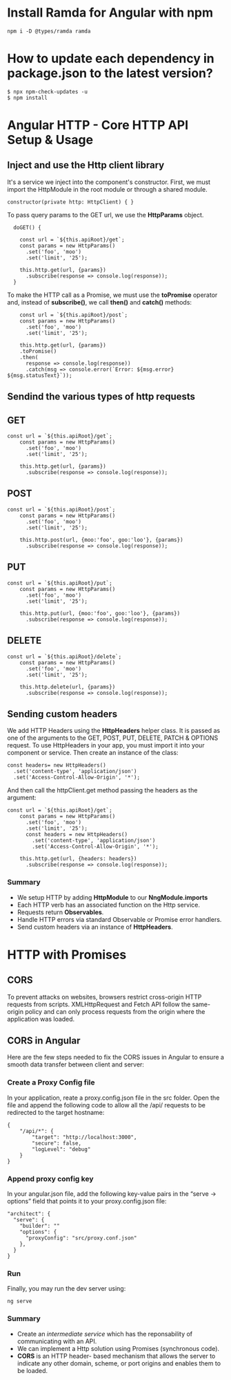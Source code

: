# Install Ramda for Angular with npm
```
npm i -D @types/ramda ramda
```

# How to update each dependency in package.json to the latest version?
```
$ npx npm-check-updates -u
$ npm install 
```
# Angular HTTP - Core HTTP API Setup & Usage

## Inject and use the Http client library
It's a service we inject into the component's constructor. First, we must import the HttpModule in the root module or through a shared module.
```
constructor(private http: HttpClient) { }
```

To pass query params to the GET url, we use the **HttpParams** object.
```
  doGET() {
    
    const url = `${this.apiRoot}/get`;
    const params = new HttpParams()
      .set('foo', 'moo')
      .set('limit', '25');

    this.http.get(url, {params})
      .subscribe(response => console.log(response));
  }
```

To make the HTTP call as a Promise, we must use the **toPromise** operator and, instead of **subscribe()**, we call **then()** and **catch()** methods:
```
    const url = `${this.apiRoot}/post`;
    const params = new HttpParams()
      .set('foo', 'moo')
      .set('limit', '25');

    this.http.get(url, {params})
    .toPromise()
    .then(
      response => console.log(response))
      .catch(msg => console.error(`Error: ${msg.error} ${msg.statusText}`));
```

## Sendind the various types of http requests
## GET
```
const url = `${this.apiRoot}/get`;
    const params = new HttpParams()
      .set('foo', 'moo')
      .set('limit', '25');

    this.http.get(url, {params})
      .subscribe(response => console.log(response));
```

## POST
```
const url = `${this.apiRoot}/post`;
    const params = new HttpParams()
      .set('foo', 'moo')
      .set('limit', '25');

    this.http.post(url, {moo:'foo', goo:'loo'}, {params})
      .subscribe(response => console.log(response));
```

## PUT
```
const url = `${this.apiRoot}/put`;
    const params = new HttpParams()
      .set('foo', 'moo')
      .set('limit', '25');

    this.http.put(url, {moo:'foo', goo:'loo'}, {params})
      .subscribe(response => console.log(response));
```

## DELETE
```
const url = `${this.apiRoot}/delete`;
    const params = new HttpParams()
      .set('foo', 'moo')
      .set('limit', '25');

    this.http.delete(url, {params})
      .subscribe(response => console.log(response));
```
## Sending custom headers
We add HTTP Headers using the **HttpHeaders** helper class. It is passed as one of the arguments to the GET, POST, PUT, DELETE, PATCH & OPTIONS request.
To use HttpHeaders in your app, you must import it into your component or service. Then create an instance of the class:
```
const headers= new HttpHeaders()
  .set('content-type', 'application/json')
  .set('Access-Control-Allow-Origin', '*');
```

And then call the httpClient.get method passing the headers as the argument:
```
const url = `${this.apiRoot}/get`;
    const params = new HttpParams()
      .set('foo', 'moo')
      .set('limit', '25');
      const headers = new HttpHeaders()
        .set('content-type', 'application/json')
        .set('Access-Control-Allow-Origin', '*');

    this.http.get(url, {headers: headers})
      .subscribe(response => console.log(response));
```

### Summary
* We setup HTTP by adding **HttpModule** to our **NngModule.imports**
* Each HTTP verb has an associated function on the Http service.
* Requests return **Observables**.
* Handle HTTP errors via standard Observable or Promise error handlers.
* Send custom headers via an instance of **HttpHeaders**.

# HTTP with Promises

## CORS
To prevent attacks on websites, browsers restrict cross-origin HTTP requests from scripts. XMLHttpRequest and Fetch API follow the same-origin policy and can only process requests from the origin where the application was loaded.

## CORS in Angular
Here are the few steps needed to fix the CORS issues in Angular to ensure a smooth data transfer between client and server:

### Create a Proxy Config file
In your application, reate a proxy.config.json file in the src folder. Open the file and append the following code to allow all the /api/ requests to be redirected to the target hostname:
```
{
    "/api/*": {
        "target": "http://localhost:3000",
        "secure": false,
        "logLevel": "debug"
    }
}
```

### Append proxy config key
In your angular.json file, add the following key-value pairs in the “serve -> options” field that points it to your proxy.config.json file:
```
"architect": {
  "serve": {
    "builder": ""
    "options": {
      "proxyConfig": "src/proxy.conf.json"
    },
  }
}
```

### Run
Finally, you may run the dev server using:
```
ng serve
```
### Summary
* Create an *intermediate service* which has the reponsability of communicating with an API.
* We can implement a Http solution using Promises (synchronous code).
* **CORS** is an HTTP header- based mechanism that allows the server to indicate any other domain, scheme, 
  or port origins and enables them to be loaded.